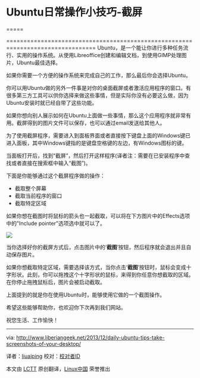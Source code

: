 Ubuntu日常操作小技巧-截屏
===========================================================================
=====

================================================================================
Ubuntu，是一个能让你进行多种任务流行、实用的操作系统。从使用Libreoffice创建和编辑文档，到使用GIMP处理图片，Ubuntu最佳选择。

如果你需要一个方便的操作系统来完成自己的工作，那么最后你会选择Ubuntu。

你可以用Ubuntu做的另外一件事是对你的桌面截屏或者激活应用程序的窗口。有很多第三方工具可以供你选择来做这些事情，但是实际你没有必要这么做，因为Ubuntu安装时就已经自带了这些功能。

如果你想向别人展示如何在Ubuntu上面做一些事情，那么这个应用程序就非常有用。截屏得到的图片文件可以保存，也可以通过email发送给其他人。

为了使用截屏程序，需要进入到面板界面或者直接按下键盘上面的Windows键已进入面板，其中Windows键指的是键盘空格键的左边，有Windows图标的键。

当面板打开后，找到“截屏”，然后打开这样程序(译者注：需要在已安装程序中查找或者直接在搜索框中输入“截图”)。

下面是你能够通过这个截屏程序做的操作：

- 截取整个屏幕
- 截取当前程序的窗口
- 截取特定区域

如果你想在截图时将鼠标的箭头也一起截取，可以将在下方图片中的Effects选项中的"Include pointer"选项选中就可以了。

![](http://www.liberiangeek.net/wp-content/uploads/2013/12/screenshot.png)

当你选择好你的截屏方式后，点击图片中的‘**截图**’按钮，然后程序就会退出并且自动保存图片。

如果你想截取特定区域，需要选择该方式，当你点击‘**截图**’按钮时，鼠标会变成十字形状。此刻，你可以拖拽这个十字形状的鼠标，来得到你任意你想截取的区域。在你停止拖拽鼠标后，图片会被启动截取。

上面提到的就是你在使用Ubuntu时，能够使用它做的一个截图操作。

希望这些能够帮助你，也欢迎你下次再到我们网站。

祝您生活、工作愉快！ 

--------------------------------------------------------------------------------

via: http://www.liberiangeek.net/2013/12/daily-ubuntu-tips-take-screenshots-of-your-desktop/

译者：[liuaiping](https://github.com/liuaiping) 校对：[校对者ID](https://github.com/校对者ID)

本文由 [LCTT](https://github.com/LCTT/TranslateProject) 原创翻译，[Linux中国](http://linux.cn/) 荣誉推出

